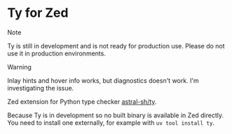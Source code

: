 # Ty for Zed

> [!NOTE]
> Ty is still in development and is not ready for production use. Please do not use it in production environments.

> [!WARNING]
> Inlay hints and hover info works, but diagnostics doesn't work. I'm investigating the issue.

Zed extension for Python type checker [astral-sh/ty](https://github.com/astral-sh/ty).

Because Ty is in development so no built binary is available in Zed directly.
You need to install one externally, for example with `uv tool install ty`.
